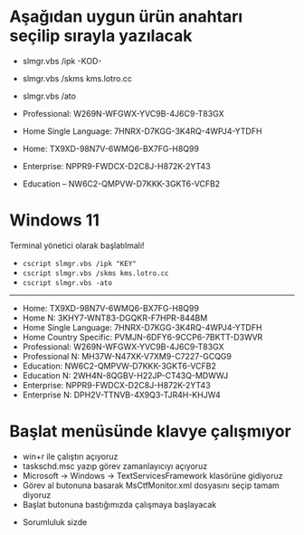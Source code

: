 

# Aşağıdan uygun ürün anahtarı seçilip sırayla yazılacak

- slmgr.vbs /ipk -KOD-
- slmgr.vbs /skms kms.lotro.cc
- slmgr.vbs /ato

- Professional: W269N-WFGWX-YVC9B-4J6C9-T83GX
- Home Single Language: 7HNRX-D7KGG-3K4RQ-4WPJ4-YTDFH
- Home: TX9XD-98N7V-6WMQ6-BX7FG-H8Q99
- Enterprise: NPPR9-FWDCX-D2C8J-H872K-2YT43
- Education – NW6C2-QMPVW-D7KKK-3GKT6-VCFB2

# Windows 11
Terminal yönetici olarak başlatılmalı!
- `cscript slmgr.vbs /ipk "KEY"`
- `cscript slmgr.vbs /skms kms.lotro.cc`
- `cscript slmgr.vbs -ato`
----------

- Home: TX9XD-98N7V-6WMQ6-BX7FG-H8Q99
- Home N: 3KHY7-WNT83-DGQKR-F7HPR-844BM
- Home Single Language: 7HNRX-D7KGG-3K4RQ-4WPJ4-YTDFH
- Home Country Specific: PVMJN-6DFY6-9CCP6-7BKTT-D3WVR
- Professional: W269N-WFGWX-YVC9B-4J6C9-T83GX
- Professional N: MH37W-N47XK-V7XM9-C7227-GCQG9
- Education: NW6C2-QMPVW-D7KKK-3GKT6-VCFB2
- Education N: 2WH4N-8QGBV-H22JP-CT43Q-MDWWJ
- Enterprise: NPPR9-FWDCX-D2C8J-H872K-2YT43
- Enterprise N: DPH2V-TTNVB-4X9Q3-TJR4H-KHJW4



# Başlat menüsünde klavye çalışmıyor
- win+r ile çalıştırı açıyoruz
- taskschd.msc yazıp görev zamanlayıcıyı açıyoruz
- Microsoft -> Windows -> TextServicesFramework klasörüne gidiyoruz
- Görev al butonuna basarak MsCtfMonitor.xml dosyasını seçip tamam diyoruz
- Başlat butonuna bastığımızda çalışmaya başlayacak


* Sorumluluk sizde
